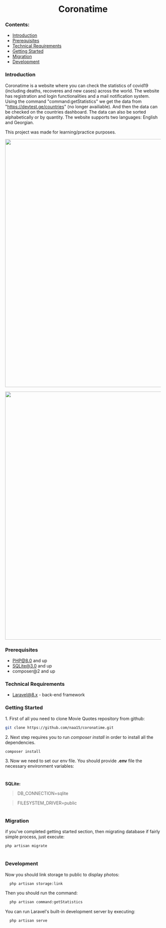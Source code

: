 <h1 align="center">Coronatime</h1>

### Contents:
* [Introduction](#introduction)
* [Prerequisites](#prerequisites)
* [Technical Requirements](#technical-requirements)
* [Getting Started](#getting-started)
* [Migration](#migration)
* [Development](#development)

### Introduction

Coronatime is a website where you can check the statistics of covid19 (including deaths, recoveres and new cases) across the world. The website has registration and login functionalities and a mail notification system. Using the command "command:getStatistics" we get the data from "https://devtest.ge/countries" (no longer availiable). And then the data can be checked on the countries dashboard. The data can also be sorted alphabetically or by quantity. The website supports two languages: English and Georgian.

This project was made for learning/practice purposes.

<p align="center"><img src="https://i.ibb.co/my9Y19C/Screenshot-from-2023-10-19-17-07-18.png" width="800"></p>

<p align="center"><img src="https://i.ibb.co/vZm3ttR/Screenshot-from-2023-10-19-17-07-49.png" width="800"></p>


### Prerequisites
 * PHP@8.0 and up
 * SQLite@3.0 and up
 * composer@2 and up

### Technical Requirements
 * [Laravel@8.x](https://github.com/laravel/laravel) - back-end framework

### Getting Started
1\. First of all you need to clone Movie Quotes repository from github:
```sh
git clone https://github.com/naa15/coronatime.git
```

2\. Next step requires you to run *composer install* in order to install all the dependencies.
```sh
composer install
```

3\. Now we need to set our env file. You should provide **.env** file the necessary environment variables:
#
**SQLite:**
>DB_CONNECTION=sqlite

>FILESYSTEM_DRIVER=public

#
### Migration
if you've completed getting started section, then migrating database if fairly simple process, just execute:
```sh
php artisan migrate
```


#
### Development

Now you should link storage to public to display photos:

```sh
  php artisan storage:link
```

Then you should run the command:

```sh
  php artisan command:getStatistics
```


You can run Laravel's built-in development server by executing:

```sh
  php artisan serve
```